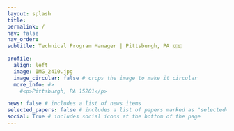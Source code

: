 ```yaml
---
layout: splash
title: 
permalink: /
nav: false
nav_order: 
subtitle: Technical Program Manager | Pittsburgh, PA 🇺🇸

profile:
  align: left
  image: IMG_2410.jpg
  image_circular: false # crops the image to make it circular
  more_info: #>
    #<p>Pittsburgh, PA 15201</p>

news: false # includes a list of news items
selected_papers: false # includes a list of papers marked as "selected={true}"
social: True # includes social icons at the bottom of the page
--- 
```


